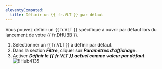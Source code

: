 ```yaml
---
eleventyComputed:
  title: Définir un {{ fr.VLT }} par défaut
---
```

Vous pouvez définir un {{ fr.VLT }} spécifique à ouvrir par défaut lors du lancement de votre {{ fr.DHUBB }}.

1. Sélectionner un {{ fr.VLT }} à définir par défaut.
1. Dans la section ***Filtre***, cliquer sur ***Paramètres d'affichage***.
1. Activer ***Définir le {{ fr.VLT }} actuel comme valeur par défaut***.
![!!Hub4135](https://cdnweb.devolutions.net/docs/fr/hub/Hub4135.png)
